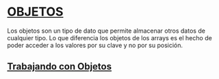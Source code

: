 # [OBJETOS](https://developer.mozilla.org/es/docs/Web/Javascript/Referencia/Objetos_globales/Object)

Los objetos son un tipo de dato que permite almacenar otros datos de cualquier tipo. Lo que diferencia los objetos de los arrays es el hecho de poder acceder a los valores por su clave y no por su posición.

## [Trabajando con Objetos](https://developer.mozilla.org/es/docs/Web/JavaScript/Guide/Trabajando_con_objectos)